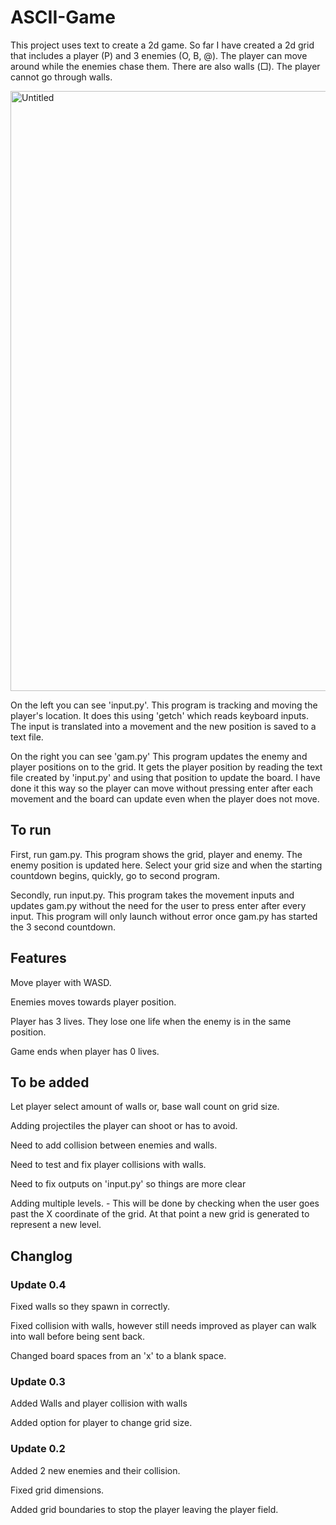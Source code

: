 # ASCII-Game
This project uses text to create a 2d game. So far I have created a 2d grid that includes a player (P) and 3 enemies (O, B, @). The player can move around while the enemies chase them. There are also walls (□). The player cannot go through walls.

<img width="960" alt="Untitled" src="https://user-images.githubusercontent.com/67561957/221177847-23be14b3-d978-495c-ab32-00bda88491af.png">

On the left you can see 'input.py'. This program is tracking and moving the player's location. It does this using 'getch' which reads keyboard inputs. The input is translated into a movement and the new position is saved to a text file.

On the right you can see 'gam.py' This program updates the enemy and player positions on to the grid. It gets the player position by reading the text file created by 'input.py' and using that position to update the board. I have done it this way so the player can move without pressing enter after each movement and the board can update even when the player does not move.

## To run
First, run gam.py. This program shows the grid, player and enemy. The enemy position is updated here. Select your grid size and when the starting countdown begins, quickly, go to second program.

Secondly, run input.py. This program takes the movement inputs and updates gam.py without the need for the user to press enter after every input. This program will only launch without error once gam.py has started the 3 second countdown.

## Features
Move player with WASD.

Enemies moves towards player position.

Player has 3 lives. They lose one life when the enemy is in the same position.

Game ends when player has 0 lives.

## To be added
Let player select amount of walls or, base wall count on grid size.

Adding projectiles the player can shoot or has to avoid.

Need to add collision between enemies and walls.

Need to test and fix player collisions with walls.

Need to fix outputs on 'input.py' so things are more clear

Adding multiple levels. - This will be done by checking when the user goes past the X coordinate of the grid. At that point a new grid is generated to represent a new level.

## Changlog
### Update 0.4
Fixed walls so they spawn in correctly.

Fixed collision with walls, however still needs improved as player can walk into wall before being sent back.

Changed board spaces from an 'x' to a blank space.

### Update 0.3
Added Walls and player collision with walls

Added option for player to change grid size.

### Update 0.2
Added 2 new enemies and their collision.

Fixed grid dimensions.

Added grid boundaries to stop the player leaving the player field.
